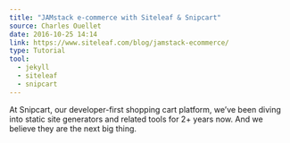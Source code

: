 ```yaml
---
title: "JAMstack e-commerce with Siteleaf & Snipcart"
source: Charles Ouellet
date: 2016-10-25 14:14
link: https://www.siteleaf.com/blog/jamstack-ecommerce/
type: Tutorial
tool:
  - jekyll
  - siteleaf
  - snipcart
---
```

At Snipcart, our developer-first shopping cart platform, we’ve been diving into static site generators and related tools for 2+ years now. And we believe they are the next big thing.





